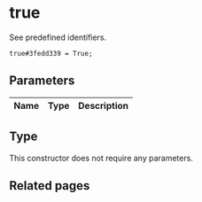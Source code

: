 # true
See predefined identifiers.

```
true#3fedd339 = True;
```

## Parameters
| Name | Type | Description |
| ---- | :----: | ----------- |


## Type
This constructor does not require any parameters.

## Related pages
